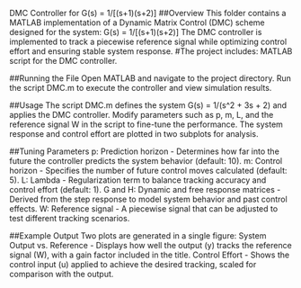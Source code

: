 DMC Controller for G(s) = 1/[(s+1)(s+2)]
##Overview
This folder contains a MATLAB implementation of a Dynamic Matrix Control (DMC) scheme designed for the system:
G(s) = 1/[(s+1)(s+2)]
The DMC controller is implemented to track a piecewise reference signal while optimizing control effort and ensuring stable system response.
#The project includes:
MATLAB script for the DMC controller.


##Running the File
Open MATLAB and navigate to the project directory.
Run the script DMC.m to execute the controller and view simulation results.

##Usage
The script DMC.m defines the system G(s) = 1/(s^2 + 3s + 2) and applies the DMC controller.
Modify parameters such as p, m, L, and the reference signal W in the script to fine-tune the performance.
The system response and control effort are plotted in two subplots for analysis.

##Tuning Parameters
p: Prediction horizon - Determines how far into the future the controller predicts the system behavior (default: 10).
m: Control horizon - Specifies the number of future control moves calculated (default: 5).
L: Lambda - Regularization term to balance tracking accuracy and control effort (default: 1).
G and H: Dynamic and free response matrices - Derived from the step response to model system behavior and past control effects.
W: Reference signal - A piecewise signal that can be adjusted to test different tracking scenarios.

##Example Output
Two plots are generated in a single figure:
System Output vs. Reference - Displays how well the output (y) tracks the reference signal (W), with a gain factor included in the title.
Control Effort - Shows the control input (u) applied to achieve the desired tracking, scaled for comparison with the output.


